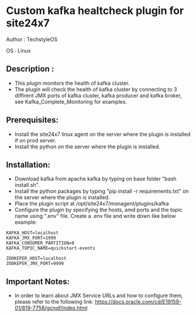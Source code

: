 # Custom kafka healtcheck plugin for site24x7
Author : TechstyleOS

OS : Linux

## Description :
* This plugin monitors the health of kafka cluster. 
* The plugin will check the health of kafka cluster by connecting to 3 diffirent JMX ports of kafka cluster, kafka producer and kafka broker, see Kafka_Complete_Monitoring for examples.

## Prerequisites:
* Install the site24x7 linux agent on the server where the plugin is installed if on prod server.
* Install the python on the server where the plugin is installed.

## Installation:
* Download kafka from apache kafka by typing on base folder "bash install.sh".
* Install the python packages by typing "pip install -r requirements.txt" on the server where the plugin is installed.
* Place the plugin script at /opt/site24x7/monagent/plugins/kafka
* Configure the plugin by specifying the hosts, amd ports and the topic name using ".env" file. Create a .env file and write down like below example:
```
KAFKA_HOST=localhost
KAFKA_JMX_PORT=1999
KAFKA_CONSUMER_PARTITION=0
KAFKA_TOPIC_NAME=quickstart-events

ZOOKEPER_HOST=localhost
ZOOKEPER_JMX_PORT=9999
```

## Important Notes:
* In order to learn about JMX Service URLs and how to configure them, please refer to the following link: https://docs.oracle.com/cd/E19159-01/819-7758/gcnqf/index.html